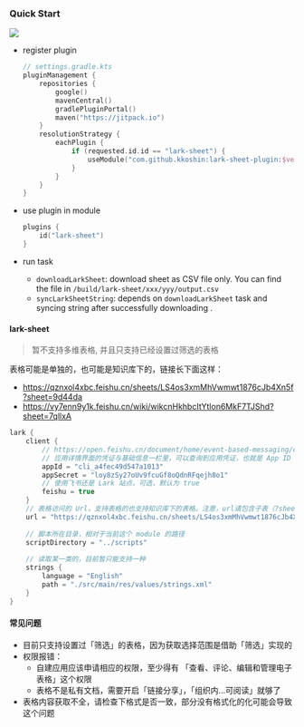 ### Quick Start
[![](https://jitpack.io/v/kkoshin/lark-sheet-plugin.svg)](https://jitpack.io/#kkoshin/lark-sheet-plugin)

- register plugin
    ```kotlin
    // settings.gradle.kts
    pluginManagement {
        repositories {
            google()
            mavenCentral()
            gradlePluginPortal()
            maven("https://jitpack.io")
        }
        resolutionStrategy {
            eachPlugin {
                if (requested.id.id == "lark-sheet") {
                    useModule("com.github.kkoshin:lark-sheet-plugin:$version") // 记得替换下版本号
                }
            }
        }
    }
    ```
- use plugin in module
  ```kotlin
  plugins {
      id("lark-sheet")
  }
  ```
  
 - run task
    - `downloadLarkSheet`: download sheet as CSV file only. You can find the file in `/build/lark-sheet/xxx/yyy/output.csv`
    - `syncLarkSheetString`: depends on `downloadLarkSheet` task and syncing string after successfully downloading .

#### lark-sheet
> 暂不支持多维表格, 并且只支持已经设置过筛选的表格

表格可能是单独的，也可能是知识库下的，链接长下面这样：
- https://qznxol4xbc.feishu.cn/sheets/LS4os3xmMhVwmwt1876cJb4Xn5f?sheet=9d44da
- https://vy7enn9y1k.feishu.cn/wiki/wikcnHkhbcItYtlon6MkF7TJShd?sheet=7qllxA

```kotlin
lark {
    client {
        // https://open.feishu.cn/document/home/event-based-messaging/create-app-request-permission
        // 应用详情界面的凭证与基础信息一栏里，可以查询到应用凭证，也就是 App ID 和 App Secret
        appId = "cli_a4fec49d547a1013"
        appSecret = "loy8zSy27oUv9fcuGf8oQdnRFqejh8o1"
        // 使用飞书还是 Lark 站点，可选，默认为 true
        feishu = true
    }
    // 表格访问的 Url，支持表格的也支持知识库下的表格。注意，url请包含子表（?sheet=???）
    url = "https://qznxol4xbc.feishu.cn/sheets/LS4os3xmMhVwmwt1876cJb4Xn5f?sheet=9d44da"
  
    // 脚本所在目录，相对于当前这个 module 的路径
    scriptDirectory = "../scripts"
    
    // 读取某一类的，目前暂只能支持一种
    strings {
        language = "English"
        path = "./src/main/res/values/strings.xml"
    }
}
```

#### 常见问题
- 目前只支持设置过「筛选」的表格，因为获取选择范围是借助「筛选」实现的
- 权限报错：
  - 自建应用应该申请相应的权限，至少得有 「查看、评论、编辑和管理电子表格」这个权限
  - 表格不是私有文档，需要开启「链接分享」，「组织内...可阅读」就够了
- 表格内容获取不全，请检查下格式是否一致，部分没有格式化的化可能会导致这个问题

